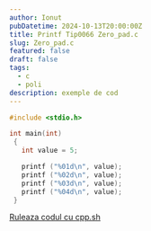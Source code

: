 ```yaml
---
author: Ionut
pubDatetime: 2024-10-13T20:00:00Z 
title: Printf Tip0066 Zero_pad.c
slug: Zero_pad.c
featured: false
draft: false
tags:
  - c
  - poli
description: exemple de cod
---
```

```c
#include <stdio.h>

int main(int)
 {
   int value = 5;

   printf ("%01d\n", value);
   printf ("%02d\n", value);
   printf ("%03d\n", value);
   printf ("%04d\n", value);
 }

```
<a href='https://cpp.sh/?source=%23include+%3Cstdio.h%3E%0D%0A%0D%0Aint+main%28int%29%0D%0A+%7B%0D%0A+++int+value+%3D+5%3B%0D%0A%0D%0A+++printf+%28%22%2501d%5Cn%22%2C+value%29%3B%0D%0A+++printf+%28%22%2502d%5Cn%22%2C+value%29%3B%0D%0A+++printf+%28%22%2503d%5Cn%22%2C+value%29%3B%0D%0A+++printf+%28%22%2504d%5Cn%22%2C+value%29%3B%0D%0A+%7D%0D%0A' target='_blank'> Ruleaza codul cu cpp.sh </a>